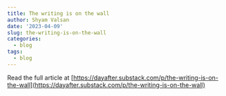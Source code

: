 ```yaml
---
title: The writing is on the wall
author: Shyam Valsan
date: '2023-04-09'
slug: the-writing-is-on-the-wall
categories:
  - blog
tags:
  - blog
---
```

Read the full article at [https://dayafter.substack.com/p/the-writing-is-on-the-wall](https://dayafter.substack.com/p/the-writing-is-on-the-wall)
